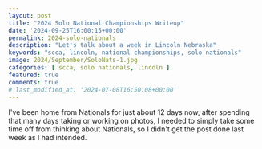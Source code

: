 ```yaml
---
layout: post
title: "2024 Solo National Championships Writeup"
date: '2024-09-25T16:00:15+00:00'
permalink: 2024-solo-nationals
description: "Let's talk about a week in Lincoln Nebraska"
keywords: "scca, lincoln, national championships, solo nationals"
image: 2024/September/SoloNats-1.jpg
categories: [ scca, solo nationals, lincoln ]
featured: true
comments: true
# last_modified_at: '2024-07-08T16:50:08+00:00'
---
```

I've been home from Nationals for just about 12 days now, after spending that many days taking or working on photos, I needed to simply take some time off from thinking about Nationals, so I didn't get the post done last week as I had intended. 

